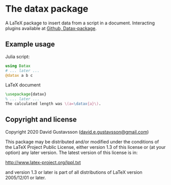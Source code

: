 # The datax package
A LaTeX package to insert data from a script in a document. Interacting plugins available at [Github, Datax-package](https://github.com/Datax-package).

## Example usage
Julia script:
```julia
using Datax
# ... later ...
@datax a b c
```

LaTeX document
```tex
\usepackage{datax}
% ... later ...
The calculated length was \(a=\datax{a}\).
```

## Copyright and license
Copyright 2020 David Gustavsson (david.e.gustavsson@gmail.com)

This package may be distributed and/or modified under the
conditions of the LaTeX Project Public License, either
version 1.3 of this license or (at your option) any later
version. The latest version of this license is in:

http://www.latex-project.org/lppl.txt

and version 1.3 or later is part of all distributions of
LaTeX version 2005/12/01 or later.
